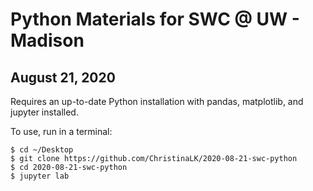 # Python Materials for SWC @ UW - Madison
## August 21, 2020

Requires an up-to-date Python installation with pandas, matplotlib, and jupyter installed. 

To use, run in a terminal: 
```
$ cd ~/Desktop
$ git clone https://github.com/ChristinaLK/2020-08-21-swc-python
$ cd 2020-08-21-swc-python
$ jupyter lab
```
